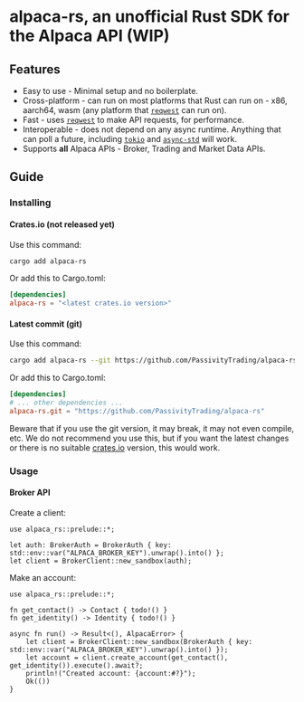 # alpaca-rs, an unofficial Rust SDK for the Alpaca API (WIP)

## Features

- Easy to use - Minimal setup and no boilerplate.
- Cross-platform - can run on most platforms that Rust can run on - x86, aarch64, wasm (any platform that [`reqwest`](https://crates.io/crates/reqwest) can run on).
- Fast - uses [`reqwest`](https://crates.io/crates/reqwest) to make API requests, for performance.
- Interoperable - does not depend on any async runtime. Anything that can poll a future, including [`tokio`](https://crates.io/crates/tokio) and [`async-std`](https://crates.io/crates/async-std) will work.
- Supports **all** Alpaca APIs - Broker, Trading and Market Data APIs.

## Guide

### Installing

#### Crates.io (not released yet)

Use this command:
```sh
cargo add alpaca-rs
```

Or add this to Cargo.toml:
```toml
[dependencies]
alpaca-rs = "<latest crates.io version>"
```

#### Latest commit (git)

Use this command:
```sh
cargo add alpaca-rs --git https://github.com/PassivityTrading/alpaca-rs
```

Or add this to Cargo.toml:
```toml
[dependencies]
# ... other dependencies ...
alpaca-rs.git = "https://github.com/PassivityTrading/alpaca-rs"
```

Beware that if you use the git version, it may break, it may not even compile, etc.
We do not recommend you use this, but if you want the latest changes or there is no suitable [crates.io](https://crates.io) version, this would work.

### Usage
#### Broker API

Create a client:
```rust,no_run
use alpaca_rs::prelude::*;

let auth: BrokerAuth = BrokerAuth { key: std::env::var("ALPACA_BROKER_KEY").unwrap().into() };
let client = BrokerClient::new_sandbox(auth);
```

Make an account:
```rust,no_run
use alpaca_rs::prelude::*;

fn get_contact() -> Contact { todo!() }
fn get_identity() -> Identity { todo!() }

async fn run() -> Result<(), AlpacaError> {
    let client = BrokerClient::new_sandbox(BrokerAuth { key: std::env::var("ALPACA_BROKER_KEY").unwrap().into() });
    let account = client.create_account(get_contact(), get_identity()).execute().await?;
    println!("Created account: {account:#?}");
    Ok(())
}
```
